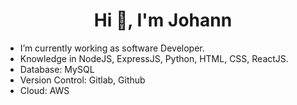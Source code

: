 <h1 align="center">Hi 👋, I'm Johann</h1>

- I’m currently working as software Developer.
- Knowledge in NodeJS, ExpressJS, Python, HTML, CSS, ReactJS.
- Database: MySQL
- Version Control: Gitlab, Github
- Cloud: AWS

<!--
**johannmanoj/johannmanoj** is a ✨ _special_ ✨ repository because its `README.md` (this file) appears on your GitHub profile.

Here are some ideas to get you started:

- 🔭 I’m currently working on ...
- 🌱 I’m currently learning ...
- 👯 I’m looking to collaborate on ...
- 🤔 I’m looking for help with ...
- 💬 Ask me about ...
- 📫 How to reach me: ...
- 😄 Pronouns: ...
- ⚡ Fun fact: ...
-->
